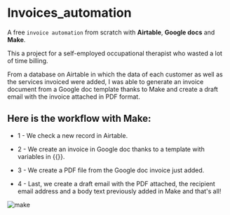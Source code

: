 # Invoices_automation
A free ``invoice automation`` from scratch with **Airtable**, **Google docs** and **Make**.

This a project for a self-employed occupational therapist who wasted a lot of time billing.

From a database on Airtable in which the data of each customer as well as the services invoiced were added, I was able to generate an invoice document from a Google doc template thanks to Make and create a draft email with the invoice attached in PDF format.

## Here is the workflow with Make:

- 1 - We check a new record in Airtable.

- 2 - We create an invoice in Google doc thanks to a template with variables in {{}}.

- 3 - We create a PDF file from the Google doc invoice just added.

- 4 - Last, we create a draft email with the PDF attached, the recipient email address and a body text previously added in Make and that's all!

![make](https://user-images.githubusercontent.com/18213190/230608152-958f4e0a-12d7-460e-9430-1f4ef5bedb4e.png)

